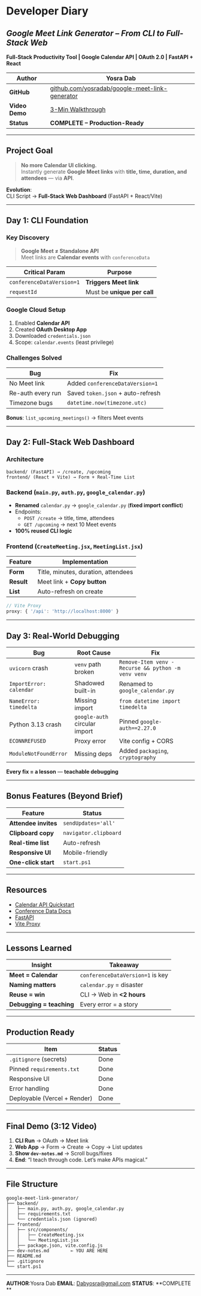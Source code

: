# **Developer Diary**  
## *Google Meet Link Generator – From CLI to Full-Stack Web*  
**Full-Stack Productivity Tool | Google Calendar API | OAuth 2.0 | FastAPI + React**



| **Author** | Yosra Dab |
|------------|------------------|
| **GitHub** | [github.com/yosradab/google-meet-link-generator](https://github.com/yosradab/google-meet-link-generator) |
| **Video Demo** | [3-Min Walkthrough](https://drive.google.com/file/d/1xFQMESQZawqQirDji-qxEX6vZN2UnLrf/view?usp=sharing) |
| **Status** | **COMPLETE – Production-Ready** |

---

## Project Goal
> **No more Calendar UI clicking.**  
> Instantly generate **Google Meet links** with **title, time, duration, and attendees** — via **API**.

**Evolution**:  
CLI Script → **Full-Stack Web Dashboard** (FastAPI + React/Vite)

---

## Day 1: CLI Foundation

### Key Discovery
> **Google Meet ≠ Standalone API**  
> Meet links are **Calendar events** with `conferenceData`

| Critical Param | Purpose |
|----------------|--------|
| `conferenceDataVersion=1` | **Triggers Meet link** |
| `requestId` | Must be **unique per call** |

### Google Cloud Setup
1. Enabled **Calendar API**  
2. Created **OAuth Desktop App**  
3. Downloaded `credentials.json`  
4. Scope: `calendar.events` (least privilege)




### Challenges Solved
| Bug | Fix |
|-----|-----|
| No Meet link | Added `conferenceDataVersion=1` |
| Re-auth every run | Saved `token.json` + auto-refresh |
| Timezone bugs | `datetime.now(timezone.utc)` |

**Bonus**: `list_upcoming_meetings()` → filters Meet events

---

## Day 2: Full-Stack Web Dashboard

### Architecture
```
backend/ (FastAPI) → /create, /upcoming
frontend/ (React + Vite) → Form + Real-Time List
```

### Backend (`main.py`, `auth.py`, `google_calendar.py`)
- **Renamed** `calendar.py` → `google_calendar.py` (**fixed import conflict**)
- Endpoints:
  - `POST /create` → title, time, attendees
  - `GET /upcoming` → next 10 Meet events
- **100% reused CLI logic**

### Frontend (`CreateMeeting.jsx`, `MeetingList.jsx`)
| Feature | Implementation |
|--------|----------------|
| **Form** | Title, minutes, duration, attendees |
| **Result** | Meet link + **Copy button** |
| **List** | Auto-refresh on create |

```js
// Vite Proxy
proxy: { '/api': 'http://localhost:8000' }
```

---

## Day 3: Real-World Debugging

| Bug | Root Cause | Fix |
|-----|-----------|-----|
| `uvicorn` crash | `venv` path broken | `Remove-Item venv -Recurse && python -m venv venv` |
| `ImportError: calendar` | Shadowed built-in | Renamed to `google_calendar.py` |
| `NameError: timedelta` | Missing import | `from datetime import timedelta` |
| Python 3.13 crash | `google-auth` circular import | Pinned `google-auth==2.27.0` |
| `ECONNREFUSED` | Proxy error | Vite config + CORS |
| `ModuleNotFoundError` | Missing deps | Added `packaging`, `cryptography` |

**Every fix = a lesson** — **teachable debugging**

---

## Bonus Features (Beyond Brief)

| Feature | Status |
|--------|--------|
| **Attendee invites** | `sendUpdates='all'` |
| **Clipboard copy** | `navigator.clipboard` |
| **Real-time list** | Auto-refresh |
| **Responsive UI** | Mobile-friendly |
| **One-click start** | `start.ps1` |

---

## Resources

- [Calendar API Quickstart](https://developers.google.com/calendar/api/quickstart/python)
- [Conference Data Docs](https://developers.google.com/calendar/api/v3/reference/events/insert)
- [FastAPI](https://fastapi.tiangolo.com)
- [Vite Proxy](https://vitejs.dev/config/#server-proxy)

---

## Lessons Learned

| Insight | Takeaway |
|--------|--------|
| **Meet = Calendar** | `conferenceDataVersion=1` is key |
| **Naming matters** | `calendar.py` = disaster |
| **Reuse = win** | CLI → Web in **<2 hours** |
| **Debugging = teaching** | Every error = a story |

---

## Production Ready

| Item | Status |
|------|--------|
| `.gitignore` (secrets) | Done |
| Pinned `requirements.txt` | Done |
| Responsive UI | Done |
| Error handling | Done |
| Deployable (Vercel + Render) | Done |

---

## Final Demo (3:12 Video)

1. **CLI Run** → OAuth → Meet link  
2. **Web App** → Form → Create → Copy → List updates  
3. **Show `dev-notes.md`** → Scroll bugs/fixes  
4. **End**: “I teach through code. Let’s make APIs magical.”

---

## File Structure
```
google-meet-link-generator/
├── backend/
│   ├── main.py, auth.py, google_calendar.py
│   ├── requirements.txt
│   └── credentials.json (ignored)
├── frontend/
│   ├── src/components/
│   │   ├── CreateMeeting.jsx
│   │   └── MeetingList.jsx
│   ├── package.json, vite.config.js
├── dev-notes.md        ← YOU ARE HERE
├── README.md
├── .gitignore
└── start.ps1
```

---


**AUTHOR**:Yosra Dab
**EMAIL**: Dabyosra@gmail.com
**STATUS**: **COMPLETE **
